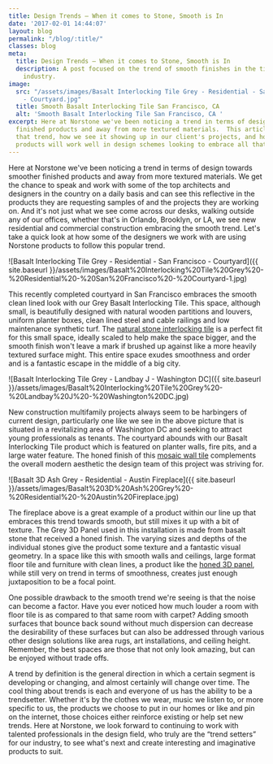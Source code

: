 ```yaml
---
title: Design Trends – When it comes to Stone, Smooth is In
date: '2017-02-01 14:44:07'
layout: blog
permalink: "/blog/:title/"
classes: blog
meta:
  title: Design Trends – When it comes to Stone, Smooth is In
  description: A post focused on the trend of smooth finishes in the tile & stone
    industry.
image:
  src: "/assets/images/Basalt Interlocking Tile Grey - Residential - San Francisco
    - Courtyard.jpg"
  title: Smooth Basalt Interlocking Tile San Francisco, CA
  alt: 'Smooth Basalt Interlocking Tile San Francisco, CA '
excerpt: Here at Norstone we've been noticing a trend in terms of design towards smoother
  finished products and away from more textured materials.  This article explores
  that trend, how we see it showing up in our client's projects, and how some of our
  products will work well in design schemes looking to embrace all that is smooth.
---
```

Here at Norstone we've been noticing a trend in terms of design towards smoother finished products and away from more textured materials. We get the chance to speak and work with some of the top architects and designers in the country on a daily basis and can see this reflective in the products they are requesting samples of and the projects they are working on. And it's not just what we see come across our desks, walking outside any of our offices, whether that's in Orlando, Brooklyn, or LA, we see new residential and commercial construction embracing the smooth trend. Let's take a quick look at how some of the designers we work with are using Norstone products to follow this popular trend.

![Basalt Interlocking Tile Grey - Residential - San Francisco - Courtyard]({{ site.baseurl }}/assets/images/Basalt%20Interlocking%20Tile%20Grey%20-%20Residential%20-%20San%20Francisco%20-%20Courtyard-1.jpg)

This recently completed courtyard in San Francisco embraces the smooth clean lined look with our Grey Basalt Interlocking Tile. This space, although small, is beautifully designed with natural wooden partitions and louvers, uniform planter boxes, clean lined steel and cable railings and low maintenance synthetic turf. The [natural stone interlocking tile](http://www.norstoneusa.com/products/modern-wall-tile/grey/) is a perfect fit for this small space, ideally scaled to help make the space bigger, and the smooth finish won't leave a mark if brushed up against like a more heavily textured surface might. This entire space exudes smoothness and order and is a fantastic escape in the middle of a big city.

![Basalt Interlocking Tile Grey - Landbay J - Washington DC]({{ site.baseurl }}/assets/images/Basalt%20Interlocking%20Tile%20Grey%20-%20Landbay%20J%20-%20Washington%20DC.jpg)

New construction multifamily projects always seem to be harbingers of current design, particularly one like we see in the above picture that is situated in a revitalizing area of Washington DC and seeking to attract young professionals as tenants. The courtyard abounds with our Basalt Interlocking Tile product which is featured on planter walls, fire pits, and a large water feature. The honed finish of this [mosaic wall tile](http://www.norstoneusa.com/blog/natural-stone-mosaics-norstone-design-series/) complements the overall modern aesthetic the design team of this project was striving for.

![Basalt 3D Ash Grey - Residential - Austin Fireplace]({{ site.baseurl }}/assets/images/Basalt%203D%20Ash%20Grey%20-%20Residential%20-%20Austin%20Fireplace.jpg)

The fireplace above is a great example of a product within our line up that embraces this trend towards smooth, but still mixes it up with a bit of texture. The Grey 3D Panel used in this installation is made from basalt stone that received a honed finish. The varying sizes and depths of the individual stones give the product some texture and a fantastic visual geometry. In a space like this with smooth walls and ceilings, large format floor tile and furniture with clean lines, a product like the [honed 3D panel](http://www.norstoneusa.com/products/basalt-stone-panels/ash-grey-stone/), while still very on trend in terms of smoothness, creates just enough juxtaposition to be a focal point.

One possible drawback to the smooth trend we're seeing is that the noise can become a factor. Have you ever noticed how much louder a room with floor tile is as compared to that same room with carpet? Adding smooth surfaces that bounce back sound without much dispersion can decrease the desirability of these surfaces but can also be addressed through various other design solutions like area rugs, art installations, and ceiling height. Remember, the best spaces are those that not only look amazing, but can be enjoyed without trade offs.

A trend by definition is the general direction in which a certain segment is developing or changing, and almost certainly will change over time. The cool thing about trends is each and everyone of us has the ability to be a trendsetter. Whether it's by the clothes we wear, music we listen to, or more specific to us, the products we choose to put in our homes or like and pin on the internet, those choices either reinforce existing or help set new trends. Here at Norstone, we look forward to continuing to work with talented professionals in the design field, who truly are the “trend setters” for our industry, to see what's next and create interesting and imaginative products to suit.